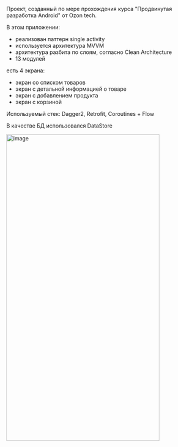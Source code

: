 Проект, созданный по мере прохождения курса "Продвинутая разработка Android" от Ozon tech.

В этом приложении:
- реализован паттерн single activity
- используется архитектура MVVM
- архитектура разбита по слоям, согласно Clean Architecture
- 13 модулей

есть 4 экрана:
- экран со списком товаров
- экран с детальной информацией о товаре
- экран с добавлением продукта
- экран с корзиной
 
Используемый стек: Dagger2, Retrofit, Coroutines + Flow

В качестве БД использовался DataStore

<img alt="image" height="800" src="https://github.com/res1-dent/OzonTech_Route256/blob/master/cart.gif" width="400"/>




